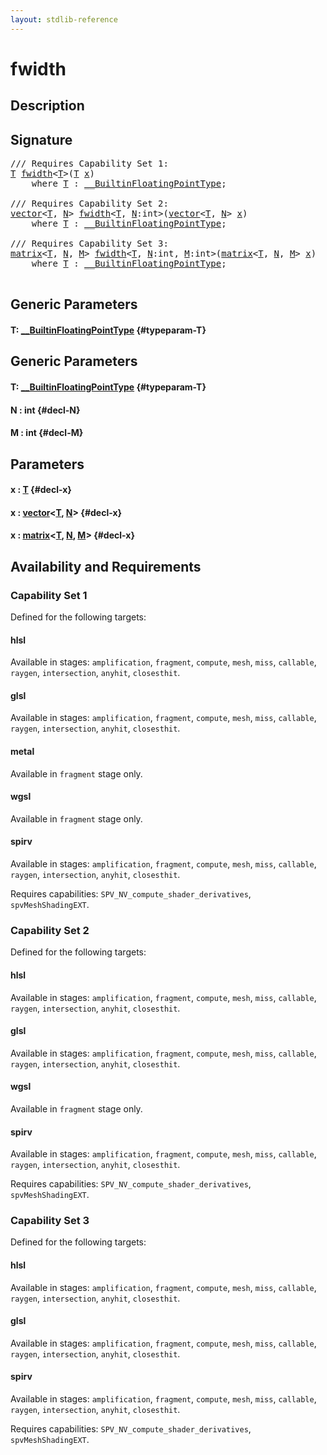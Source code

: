 ```yaml
---
layout: stdlib-reference
---
```


# fwidth

## Description





## Signature 

<pre>
/// Requires Capability Set 1:
<a href="/stdlib-reference/global-decls/fwidth#typeparam-T" class="code_type">T</a> <a href="/stdlib-reference/global-decls/fwidth">fwidth</a>&lt;<a href="/stdlib-reference/global-decls/fwidth#typeparam-T" class="code_type">T</a>&gt;(<a href="/stdlib-reference/global-decls/fwidth#typeparam-T" class="code_type">T</a> <a href="/stdlib-reference/global-decls/fwidth#decl-x" class="code_param">x</a>)
    <span class='code_keyword'>where</span> <a href="/stdlib-reference/global-decls/fwidth#typeparam-T" class="code_type">T</a> : <a href="/stdlib-reference/interfaces/BuiltinFloatingPointType/index">__BuiltinFloatingPointType</a>;

/// Requires Capability Set 2:
<a href="/stdlib-reference/types/vector/index">vector</a>&lt;<a href="/stdlib-reference/global-decls/fwidth#typeparam-T" class="code_type">T</a>, <a href="/stdlib-reference/global-decls/fwidth#decl-N" class="code_var">N</a>&gt; <a href="/stdlib-reference/global-decls/fwidth">fwidth</a>&lt;<a href="/stdlib-reference/global-decls/fwidth#typeparam-T" class="code_type">T</a>, <a href="/stdlib-reference/global-decls/fwidth#decl-N" class="code_var">N</a>:<span class="code_keyword">int</span>&gt;(<a href="/stdlib-reference/types/vector/index">vector</a>&lt;<a href="/stdlib-reference/global-decls/fwidth#typeparam-T" class="code_type">T</a>, <a href="/stdlib-reference/global-decls/fwidth#decl-N" class="code_var">N</a>&gt; <a href="/stdlib-reference/global-decls/fwidth#decl-x" class="code_param">x</a>)
    <span class='code_keyword'>where</span> <a href="/stdlib-reference/global-decls/fwidth#typeparam-T" class="code_type">T</a> : <a href="/stdlib-reference/interfaces/BuiltinFloatingPointType/index">__BuiltinFloatingPointType</a>;

/// Requires Capability Set 3:
<a href="/stdlib-reference/types/matrix/index">matrix</a>&lt;<a href="/stdlib-reference/global-decls/fwidth#typeparam-T" class="code_type">T</a>, <a href="/stdlib-reference/global-decls/fwidth#decl-N" class="code_var">N</a>, <a href="/stdlib-reference/global-decls/fwidth#decl-M" class="code_var">M</a>&gt; <a href="/stdlib-reference/global-decls/fwidth">fwidth</a>&lt;<a href="/stdlib-reference/global-decls/fwidth#typeparam-T" class="code_type">T</a>, <a href="/stdlib-reference/global-decls/fwidth#decl-N" class="code_var">N</a>:<span class="code_keyword">int</span>, <a href="/stdlib-reference/global-decls/fwidth#decl-M" class="code_var">M</a>:<span class="code_keyword">int</span>&gt;(<a href="/stdlib-reference/types/matrix/index">matrix</a>&lt;<a href="/stdlib-reference/global-decls/fwidth#typeparam-T" class="code_type">T</a>, <a href="/stdlib-reference/global-decls/fwidth#decl-N" class="code_var">N</a>, <a href="/stdlib-reference/global-decls/fwidth#decl-M" class="code_var">M</a>&gt; <a href="/stdlib-reference/global-decls/fwidth#decl-x" class="code_param">x</a>)
    <span class='code_keyword'>where</span> <a href="/stdlib-reference/global-decls/fwidth#typeparam-T" class="code_type">T</a> : <a href="/stdlib-reference/interfaces/BuiltinFloatingPointType/index">__BuiltinFloatingPointType</a>;

</pre>

## Generic Parameters

#### T: [\_\_BuiltinFloatingPointType](/stdlib-reference/interfaces/BuiltinFloatingPointType/index) {#typeparam-T}

## Generic Parameters

#### T: [\_\_BuiltinFloatingPointType](/stdlib-reference/interfaces/BuiltinFloatingPointType/index) {#typeparam-T}
#### N  : int {#decl-N}
#### M  : int {#decl-M}

## Parameters

#### x  : [T](/stdlib-reference/global-decls/fwidth#typeparam-T) {#decl-x}
#### x  : [vector](/stdlib-reference/types/vector/index)\<[T](/stdlib-reference/types/vector/index#typeparam-T), [N](/stdlib-reference/types/vector/index#decl-N)\> {#decl-x}
#### x  : [matrix](/stdlib-reference/types/matrix/index)\<[T](/stdlib-reference/types/matrix/T), [N](/stdlib-reference/types/matrix/index#decl-N), [M](/stdlib-reference/types/matrix/index#decl-M)\> {#decl-x}

## Availability and Requirements

### Capability Set 1

Defined for the following targets:

#### hlsl
Available in stages: `amplification`, `fragment`, `compute`, `mesh`, `miss`, `callable`, `raygen`, `intersection`, `anyhit`, `closesthit`.

#### glsl
Available in stages: `amplification`, `fragment`, `compute`, `mesh`, `miss`, `callable`, `raygen`, `intersection`, `anyhit`, `closesthit`.

#### metal
Available in `fragment` stage only.

#### wgsl
Available in `fragment` stage only.

#### spirv
Available in stages: `amplification`, `fragment`, `compute`, `mesh`, `miss`, `callable`, `raygen`, `intersection`, `anyhit`, `closesthit`.

Requires capabilities: `SPV_NV_compute_shader_derivatives`, `spvMeshShadingEXT`.

### Capability Set 2

Defined for the following targets:

#### hlsl
Available in stages: `amplification`, `fragment`, `compute`, `mesh`, `miss`, `callable`, `raygen`, `intersection`, `anyhit`, `closesthit`.

#### glsl
Available in stages: `amplification`, `fragment`, `compute`, `mesh`, `miss`, `callable`, `raygen`, `intersection`, `anyhit`, `closesthit`.

#### wgsl
Available in `fragment` stage only.

#### spirv
Available in stages: `amplification`, `fragment`, `compute`, `mesh`, `miss`, `callable`, `raygen`, `intersection`, `anyhit`, `closesthit`.

Requires capabilities: `SPV_NV_compute_shader_derivatives`, `spvMeshShadingEXT`.

### Capability Set 3

Defined for the following targets:

#### hlsl
Available in stages: `amplification`, `fragment`, `compute`, `mesh`, `miss`, `callable`, `raygen`, `intersection`, `anyhit`, `closesthit`.

#### glsl
Available in stages: `amplification`, `fragment`, `compute`, `mesh`, `miss`, `callable`, `raygen`, `intersection`, `anyhit`, `closesthit`.

#### spirv
Available in stages: `amplification`, `fragment`, `compute`, `mesh`, `miss`, `callable`, `raygen`, `intersection`, `anyhit`, `closesthit`.

Requires capabilities: `SPV_NV_compute_shader_derivatives`, `spvMeshShadingEXT`.


